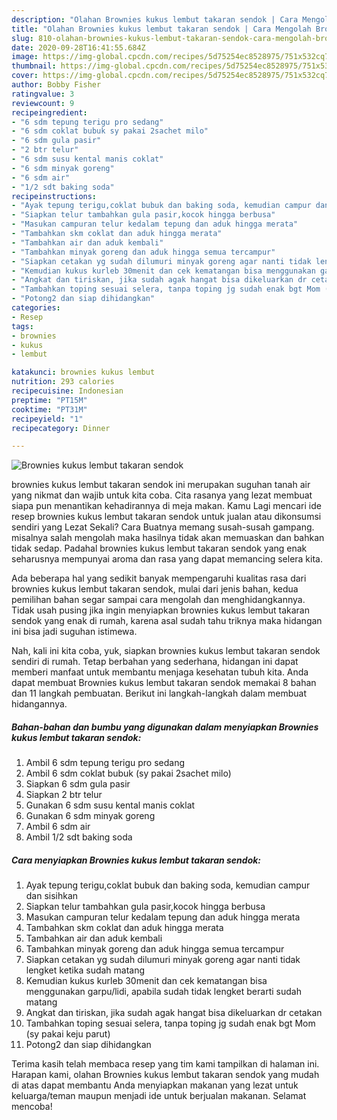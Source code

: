 ```yaml
---
description: "Olahan Brownies kukus lembut takaran sendok | Cara Mengolah Brownies kukus lembut takaran sendok Yang Bisa Manjain Lidah"
title: "Olahan Brownies kukus lembut takaran sendok | Cara Mengolah Brownies kukus lembut takaran sendok Yang Bisa Manjain Lidah"
slug: 810-olahan-brownies-kukus-lembut-takaran-sendok-cara-mengolah-brownies-kukus-lembut-takaran-sendok-yang-bisa-manjain-lidah
date: 2020-09-28T16:41:55.684Z
image: https://img-global.cpcdn.com/recipes/5d75254ec8528975/751x532cq70/brownies-kukus-lembut-takaran-sendok-foto-resep-utama.jpg
thumbnail: https://img-global.cpcdn.com/recipes/5d75254ec8528975/751x532cq70/brownies-kukus-lembut-takaran-sendok-foto-resep-utama.jpg
cover: https://img-global.cpcdn.com/recipes/5d75254ec8528975/751x532cq70/brownies-kukus-lembut-takaran-sendok-foto-resep-utama.jpg
author: Bobby Fisher
ratingvalue: 3
reviewcount: 9
recipeingredient:
- "6 sdm tepung terigu pro sedang"
- "6 sdm coklat bubuk sy pakai 2sachet milo"
- "6 sdm gula pasir"
- "2 btr telur"
- "6 sdm susu kental manis coklat"
- "6 sdm minyak goreng"
- "6 sdm air"
- "1/2 sdt baking soda"
recipeinstructions:
- "Ayak tepung terigu,coklat bubuk dan baking soda, kemudian campur dan sisihkan"
- "Siapkan telur tambahkan gula pasir,kocok hingga berbusa"
- "Masukan campuran telur kedalam tepung dan aduk hingga merata"
- "Tambahkan skm coklat dan aduk hingga merata"
- "Tambahkan air dan aduk kembali"
- "Tambahkan minyak goreng dan aduk hingga semua tercampur"
- "Siapkan cetakan yg sudah dilumuri minyak goreng agar nanti tidak lengket ketika sudah matang"
- "Kemudian kukus kurleb 30menit dan cek kematangan bisa menggunakan garpu/lidi, apabila sudah tidak lengket berarti sudah matang"
- "Angkat dan tiriskan, jika sudah agak hangat bisa dikeluarkan dr cetakan"
- "Tambahkan toping sesuai selera, tanpa toping jg sudah enak bgt Mom (sy pakai keju parut)"
- "Potong2 dan siap dihidangkan"
categories:
- Resep
tags:
- brownies
- kukus
- lembut

katakunci: brownies kukus lembut 
nutrition: 293 calories
recipecuisine: Indonesian
preptime: "PT15M"
cooktime: "PT31M"
recipeyield: "1"
recipecategory: Dinner

---
```



![Brownies kukus lembut takaran sendok](https://img-global.cpcdn.com/recipes/5d75254ec8528975/751x532cq70/brownies-kukus-lembut-takaran-sendok-foto-resep-utama.jpg)


brownies kukus lembut takaran sendok ini merupakan suguhan tanah air yang nikmat dan wajib untuk kita coba. Cita rasanya yang lezat membuat siapa pun menantikan kehadirannya di meja makan.
Kamu Lagi mencari ide resep brownies kukus lembut takaran sendok untuk jualan atau dikonsumsi sendiri yang Lezat Sekali? Cara Buatnya memang susah-susah gampang. misalnya salah mengolah maka hasilnya tidak akan memuaskan dan bahkan tidak sedap. Padahal brownies kukus lembut takaran sendok yang enak seharusnya mempunyai aroma dan rasa yang dapat memancing selera kita.



Ada beberapa hal yang sedikit banyak mempengaruhi kualitas rasa dari brownies kukus lembut takaran sendok, mulai dari jenis bahan, kedua pemilihan bahan segar sampai cara mengolah dan menghidangkannya. Tidak usah pusing jika ingin menyiapkan brownies kukus lembut takaran sendok yang enak di rumah, karena asal sudah tahu triknya maka hidangan ini bisa jadi suguhan istimewa.


Nah, kali ini kita coba, yuk, siapkan brownies kukus lembut takaran sendok sendiri di rumah. Tetap berbahan yang sederhana, hidangan ini dapat memberi manfaat untuk membantu menjaga kesehatan tubuh kita. Anda dapat membuat Brownies kukus lembut takaran sendok memakai 8 bahan dan 11 langkah pembuatan. Berikut ini langkah-langkah dalam membuat hidangannya.

<!--inarticleads1-->

##### Bahan-bahan dan bumbu yang digunakan dalam menyiapkan Brownies kukus lembut takaran sendok:

1. Ambil 6 sdm tepung terigu pro sedang
1. Ambil 6 sdm coklat bubuk (sy pakai 2sachet milo)
1. Siapkan 6 sdm gula pasir
1. Siapkan 2 btr telur
1. Gunakan 6 sdm susu kental manis coklat
1. Gunakan 6 sdm minyak goreng
1. Ambil 6 sdm air
1. Ambil 1/2 sdt baking soda




<!--inarticleads2-->

##### Cara menyiapkan Brownies kukus lembut takaran sendok:

1. Ayak tepung terigu,coklat bubuk dan baking soda, kemudian campur dan sisihkan
1. Siapkan telur tambahkan gula pasir,kocok hingga berbusa
1. Masukan campuran telur kedalam tepung dan aduk hingga merata
1. Tambahkan skm coklat dan aduk hingga merata
1. Tambahkan air dan aduk kembali
1. Tambahkan minyak goreng dan aduk hingga semua tercampur
1. Siapkan cetakan yg sudah dilumuri minyak goreng agar nanti tidak lengket ketika sudah matang
1. Kemudian kukus kurleb 30menit dan cek kematangan bisa menggunakan garpu/lidi, apabila sudah tidak lengket berarti sudah matang
1. Angkat dan tiriskan, jika sudah agak hangat bisa dikeluarkan dr cetakan
1. Tambahkan toping sesuai selera, tanpa toping jg sudah enak bgt Mom (sy pakai keju parut)
1. Potong2 dan siap dihidangkan




Terima kasih telah membaca resep yang tim kami tampilkan di halaman ini. Harapan kami, olahan Brownies kukus lembut takaran sendok yang mudah di atas dapat membantu Anda menyiapkan makanan yang lezat untuk keluarga/teman maupun menjadi ide untuk berjualan makanan. Selamat mencoba!
